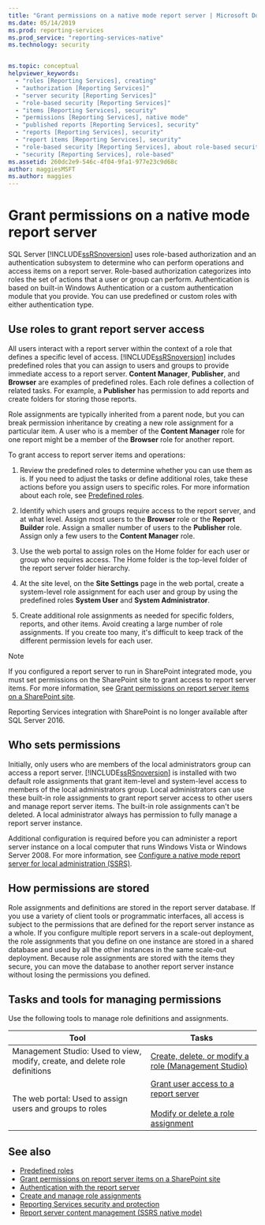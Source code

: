 ```yaml
---
title: "Grant permissions on a native mode report server | Microsoft Docs"
ms.date: 05/14/2019
ms.prod: reporting-services
ms.prod_service: "reporting-services-native"
ms.technology: security


ms.topic: conceptual
helpviewer_keywords: 
  - "roles [Reporting Services], creating"
  - "authorization [Reporting Services]"
  - "server security [Reporting Services]"
  - "role-based security [Reporting Services]"
  - "items [Reporting Services], security"
  - "permissions [Reporting Services], native mode"
  - "published reports [Reporting Services], security"
  - "reports [Reporting Services], security"
  - "report items [Reporting Services], security"
  - "role-based security [Reporting Services], about role-based security"
  - "security [Reporting Services], role-based"
ms.assetid: 260dc2e9-546c-4f04-9fa1-977e23c9d68c
author: maggiesMSFT
ms.author: maggies
---
```

# Grant permissions on a native mode report server
  SQL Server [!INCLUDE[ssRSnoversion](../../includes/ssrsnoversion-md.md)] uses role-based authorization and an authentication subsystem to determine who can perform operations and access items on a report server. Role-based authorization categorizes into roles the set of actions that a user or group can perform. Authentication is based on built-in Windows Authentication or a custom authentication module that you provide. You can use predefined or custom roles with either authentication type.
  
## Use roles to grant report server access
 All users interact with a report server within the context of a role that defines a specific level of access. [!INCLUDE[ssRSnoversion](../../includes/ssrsnoversion-md.md)] includes predefined roles that you can assign to users and groups to provide immediate access to a report server. **Content Manager**, **Publisher**, and **Browser** are examples of predefined roles. Each role defines a collection of related tasks. For example, a **Publisher** has permission to add reports and create folders for storing those reports.
  
 Role assignments are typically inherited from a parent node, but you can break permission inheritance by creating a new role assignment for a particular item. A user who is a member of the **Content Manager** role for one report might be a member of the **Browser** role for another report.
  
 To grant access to report server items and operations:
  
1. Review the predefined roles to determine whether you can use them as is. If you need to adjust the tasks or define additional roles, take these actions before you assign users to specific roles. For more information about each role, see [Predefined roles](../../reporting-services/security/role-definitions-predefined-roles.md).
  
1. Identify which users and groups require access to the report server, and at what level. Assign most users to the **Browser** role or the **Report Builder** role. Assign a smaller number of users to the **Publisher** role. Assign only a few users to the **Content Manager** role.
  
1. Use the web portal to assign roles on the Home folder for each user or group who requires access. The Home folder is the top-level folder of the report server folder hierarchy.
  
1. At the site level, on the **Site Settings** page in the web portal, create a system-level role assignment for each user and group by using the predefined roles **System User** and **System Administrator**.
  
1. Create additional role assignments as needed for specific folders, reports, and other items. Avoid creating a large number of role assignments. If you create too many, it's difficult to keep track of the different permission levels for each user.
  
> [!NOTE]  
>  If you configured a report server to run in SharePoint integrated mode, you must set permissions on the SharePoint site to grant access to report server items. For more information, see [Grant permissions on report server items on a SharePoint site](../../reporting-services/security/granting-permissions-on-report-server-items-on-a-sharepoint-site.md).
> 
> Reporting Services integration with SharePoint is no longer available after SQL Server 2016.
  
## Who sets permissions
 Initially, only users who are members of the local administrators group can access a report server. [!INCLUDE[ssRSnoversion](../../includes/ssrsnoversion-md.md)] is installed with two default role assignments that grant item-level and system-level access to members of the local administrators group. Local administrators can use these built-in role assignments to grant report server access to other users and manage report server items. The built-in role assignments can't be deleted. A local administrator always has permission to fully manage a report server instance.
 
 Additional configuration is required before you can administer a report server instance on a local computer that runs Windows Vista or Windows Server 2008. For more information, see [Configure a native mode report server for local administration &#40;SSRS&#41;](../../reporting-services/report-server/configure-a-native-mode-report-server-for-local-administration-ssrs.md).
  
## How permissions are stored
 Role assignments and definitions are stored in the report server database. If you use a variety of client tools or programmatic interfaces, all access is subject to the permissions that are defined for the report server instance as a whole. If you configure multiple report servers in a scale-out deployment, the role assignments that you define on one instance are stored in a shared database and used by all the other instances in the same scale-out deployment. Because role assignments are stored with the items they secure, you can move the database to another report server instance without losing the permissions you defined.
  
## Tasks and tools for managing permissions
 Use the following tools to manage role definitions and assignments.
  
|Tool|Tasks|  
|----------|-----------|  
|Management Studio: Used to view, modify, create, and delete role definitions|[Create, delete, or modify a role &#40;Management Studio&#41;](../../reporting-services/security/role-definitions-create-delete-or-modify.md)|  
|The web portal: Used to assign users and groups to roles|[Grant user access to a report server](../../reporting-services/security/grant-user-access-to-a-report-server.md)<br /><br /> [Modify or delete a role assignment](../../reporting-services/security/role-assignments-modify-or-delete.md)|  
  
## See also
 - [Predefined roles](../../reporting-services/security/role-definitions-predefined-roles.md)  
 - [Grant permissions on report server items on a SharePoint site](../../reporting-services/security/granting-permissions-on-report-server-items-on-a-sharepoint-site.md)  
 - [Authentication with the report server](../../reporting-services/security/authentication-with-the-report-server.md)  
 - [Create and manage role assignments](../../reporting-services/security/create-and-manage-role-assignments.md)  
 - [Reporting Services security and protection](../../reporting-services/security/reporting-services-security-and-protection.md)  
 - [Report server content management &#40;SSRS native mode&#41;](../../reporting-services/report-server/report-server-content-management-ssrs-native-mode.md)  
  
  
